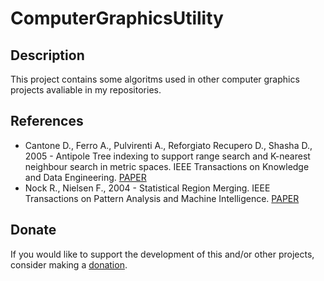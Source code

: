 # ComputerGraphicsUtility

## Description

This project contains some algoritms used in other computer graphics projects avaliable in my repositories.

## References
- Cantone D., Ferro A., Pulvirenti A., Reforgiato Recupero D., Shasha D., 2005 - Antipole Tree indexing to support range search and K-nearest neighbour search in metric spaces. IEEE Transactions on Knowledge and Data Engineering. [PAPER](https://ieeexplore.ieee.org/document/1401892)
- Nock R., Nielsen F., 2004 - Statistical Region Merging. IEEE Transactions on Pattern Analysis and Machine Intelligence. [PAPER](https://ieeexplore.ieee.org/document/1335450)

## Donate
If you would like to support the development of this and/or other projects, consider making a [donation](https://www.paypal.com/donate/?business=HCDX9BAEYDF4C&no_recurring=0&currency_code=EUR).
